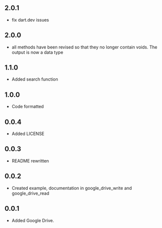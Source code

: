 ## 2.0.1

+ fix dart.dev issues

## 2.0.0

+ all methods have been revised so that they no longer contain voids. The output is now a data type

## 1.1.0

+ Added search function

## 1.0.0

* Code formatted

## 0.0.4

* Added LICENSE

## 0.0.3

* README rewritten

## 0.0.2

* Created example, documentation in google_drive_write and google_drive_read

## 0.0.1

* Added Google Drive.
